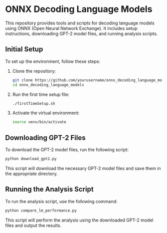 # ONNX Decoding Language Models

This repository provides tools and scripts for decoding language models using ONNX (Open Neural Network Exchange). It includes setup instructions, downloading GPT-2 model files, and running analysis scripts.

## Initial Setup

To set up the environment, follow these steps:

1. Clone the repository:
    ```bash
    git clone https://github.com/yourusername/onnx_decoding_language_models.git
    cd onnx_decoding_language_models
    ```

2. Run the first time setup file:
    ```bash
    ./firstTimeSetup.sh
    ```

3. Activate the virtual environment:
    ```bash
    source venv/bin/activate
    ```

## Downloading GPT-2 Files

To download the GPT-2 model files, run the following script:
```bash
python download_gpt2.py
```

This script will download the necessary GPT-2 model files and save them in the appropriate directory.

## Running the Analysis Script

To run the analysis script, use the following command:
```bash
python compare_lm_performance.py
```

This script will perform the analysis using the downloaded GPT-2 model files and output the results.
